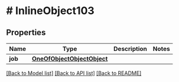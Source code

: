 # # InlineObject103

## Properties

Name | Type | Description | Notes
------------ | ------------- | ------------- | -------------
**job** | [**OneOfObjectObjectObject**](OneOfObjectObjectObject.md) |  |

[[Back to Model list]](../../README.md#models) [[Back to API list]](../../README.md#endpoints) [[Back to README]](../../README.md)

